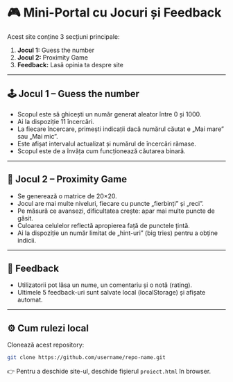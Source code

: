 # 🎮 Mini-Portal cu Jocuri și Feedback

Acest site conține 3 secțiuni principale:
1. **Jocul 1:** Guess the number
2. **Jocul 2:** Proximity Game
3. **Feedback:** Lasă opinia ta despre site

---

## 🕹️ Jocul 1 – Guess the number
- Scopul este să ghicești un număr generat aleator între 0 și 1000.
- Ai la dispoziție 11 încercări.
- La fiecare încercare, primești indicații dacă numărul căutat e „Mai mare” sau „Mai mic”.
- Este afișat intervalul actualizat și numărul de încercări rămase.
- Scopul este de a învăța cum funcționează căutarea binară.

---

## 🧩 Jocul 2 – Proximity Game
- Se generează o matrice de 20×20.
- Jocul are mai multe niveluri, fiecare cu puncte „fierbinți” și „reci”.
- Pe măsură ce avansezi, dificultatea crește: apar mai multe puncte de găsit.
- Culoarea celulelor reflectă apropierea față de punctele țintă.
- Ai la dispoziție un număr limitat de „hint-uri” (big tries) pentru a obține indicii.

---

## 📝 Feedback
- Utilizatorii pot lăsa un nume, un comentariu și o notă (rating).
- Ultimele 5 feedback-uri sunt salvate local (localStorage) și afișate automat.

---

## ⚙️ Cum rulezi local
Clonează acest repository:
   ```bash
   git clone https://github.com/username/repo-name.git
```
👉 Pentru a deschide site-ul, deschide fișierul `proiect.html` în browser.
